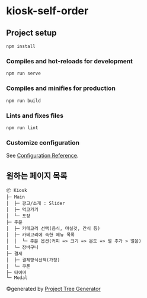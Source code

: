 # kiosk-self-order

## Project setup
```
npm install
```

### Compiles and hot-reloads for development
```
npm run serve
```

### Compiles and minifies for production
```
npm run build
```

### Lints and fixes files
```
npm run lint
```

### Customize configuration
See [Configuration Reference](https://cli.vuejs.org/config/).


## 원하는 페이지 목록
```
📦 Kiosk
├─ Main
│  ├─ 광고/소개 : Slider
│  ├─ 먹고가기
│  └─ 포장
├─ 주문
│  ├─ 카테고리 선택(음식, 마실것, 간식 등)
│  ├─ 카테고리에 속한 메뉴 목록
│  │  └─ 주문 옵션(커피 => 크기 => 온도 => 펄 추가 > 얼음)
│  └─ 장바구니
├─ 결제
│  ├─ 결제방식선택(가정)
│  └─ 쿠폰
├─ 타이머
└─ Modal
```
©generated by [Project Tree Generator](https://woochanleee.github.io/project-tree-generator)